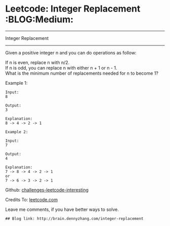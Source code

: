 # Leetcode: Integer Replacement     :BLOG:Medium:


---

Integer Replacement  

---

Given a positive integer n and you can do operations as follow:  

If n is even, replace n with n/2.  
If n is odd, you can replace n with either n + 1 or n - 1.  
What is the minimum number of replacements needed for n to become 1?  

Example 1:  

    Input:
    8
    
    Output:
    3
    
    Explanation:
    8 -> 4 -> 2 -> 1

    Example 2:
    
    Input:
    7
    
    Output:
    4
    
    Explanation:
    7 -> 8 -> 4 -> 2 -> 1
    or
    7 -> 6 -> 3 -> 2 -> 1

Github: [challenges-leetcode-interesting](https://github.com/DennyZhang/challenges-leetcode-interesting/tree/master/integer-replacement)  

Credits To: [leetcode.com](https://leetcode.com/problems/integer-replacement/description/)  

Leave me comments, if you have better ways to solve.  

    ## Blog link: http://brain.dennyzhang.com/integer-replacement